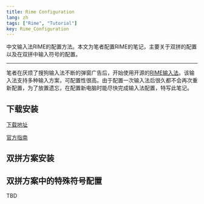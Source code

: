 ```yaml
---
title: Rime Configuration
lang: zh
tags: ["Rime", "Tutorial"]
key: Rime_Configuration
---
```


 中文输入法RIME的配置方法。本文为笔者配置RIME的笔记，主要关于双拼的配置以及在双拼中输入符号的配置。

<!--more-->

---

笔者在厌烦了搜狗输入法不断的弹窗广告后，开始使用开源的[RIME输入法](https://rime.im/)。该输入法支持多种输入方案，可配置性很高。由于配置一次输入法后很久都不会再次重新配置，为了放置遗忘，在配置新电脑时能尽快完成输入法配置，特写此笔记。

## 下载安装

[下载地址](https://rime.im/download/)

[官方指南](https://github.com/rime/home/wiki/UserGuide)

## 双拼方案安装



## 双拼方案中的特殊符号配置



TBD
